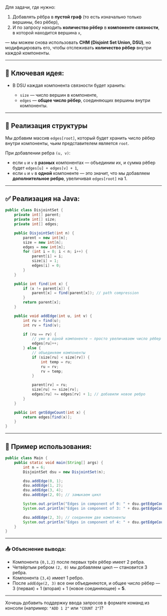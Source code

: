Для задачи, где нужно:

1. Добавлять рёбра в **пустой граф** (то есть изначально только вершины, без рёбер),
2. И по запросу находить **количество рёбер** в **компоненте связности**, в которой находится вершина `x`,

— мы можем снова использовать **СНМ (Disjoint Set Union, DSU)**, но модифицировать его, чтобы отслеживать **количество рёбер** внутри каждой компоненты.

---

## 🧠 Ключевая идея:

* В DSU каждая компонента связности будет хранить:

   * `size` — число вершин в компоненте,
   * `edges` — **общее число рёбер**, соединяющих вершины внутри компоненты.

---

## 🔧 Реализация структуры

Мы добавим массив `edges[root]`, который будет хранить число рёбер внутри компоненты, чьим представителем является `root`.

При добавлении ребра `(u, v)`:

* если `u` и `v` в **разных** компонентах — объединим их, и сумма рёбер будет `edges[u] + edges[v] + 1`,
* если `u` и `v` в **одной** компоненте — это значит, что мы добавляем **дополнительное ребро**, увеличивая `edges[root]` на 1.

---

## ✅ Реализация на Java:

```java
public class DisjointSet {
    private int[] parent;
    private int[] size;
    private int[] edges;

    public DisjointSet(int n) {
        parent = new int[n];
        size = new int[n];
        edges = new int[n];
        for (int i = 0; i < n; i++) {
            parent[i] = i;
            size[i] = 1;
            edges[i] = 0;
        }
    }

    public int find(int x) {
        if (x != parent[x]) {
            parent[x] = find(parent[x]); // path compression
        }
        return parent[x];
    }

    public void addEdge(int u, int v) {
        int ru = find(u);
        int rv = find(v);

        if (ru == rv) {
            // уже в одной компоненте — просто увеличиваем число рёбер
            edges[ru]++;
        } else {
            // объединяем компоненты
            if (size[ru] < size[rv]) {
                int temp = ru;
                ru = rv;
                rv = temp;
            }

            parent[rv] = ru;
            size[ru] += size[rv];
            edges[ru] += edges[rv] + 1; // добавили новое ребро
        }
    }

    public int getEdgeCount(int x) {
        return edges[find(x)];
    }
}
```

---

## 🧪 Пример использования:

```java
public class Main {
    public static void main(String[] args) {
        int n = 6;
        DisjointSet dsu = new DisjointSet(n);

        dsu.addEdge(0, 1);
        dsu.addEdge(1, 2);
        dsu.addEdge(3, 4);
        dsu.addEdge(2, 0); // замыкаем цикл

        System.out.println("Edges in component of 0: " + dsu.getEdgeCount(0)); // 3
        System.out.println("Edges in component of 3: " + dsu.getEdgeCount(3)); // 1

        dsu.addEdge(2, 3); // соединяем две компоненты
        System.out.println("Edges in component of 4: " + dsu.getEdgeCount(4)); // 5
    }
}
```

---

### 📤 Объяснение вывода:

* Компонента `{0,1,2}` после первых трёх рёбер имеет 2 ребра.
* Четвёртым ребром `(2, 0)` мы добавляем цикл — становится 3 ребра.
* Компонента `{3,4}` имеет 1 ребро.
* После `addEdge(2, 3)` все они объединяются, и общее число рёбер — 3 (первая) + 1 (вторая) + 1 (новое соединяющее) = **5**.

---

Хочешь добавить поддержку ввода запросов в формате команд из консоли (например: `"ADD 1 2"` или `"COUNT 2"`)?
